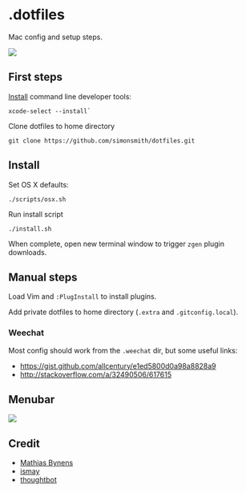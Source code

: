 # .dotfiles

Mac config and setup steps.

![](http://f.cl.ly/items/2E2b0v0b3G1H0r0j1l2B/Screen%20Shot%202015-12-20%20at%2023.06.52.png)

## First steps

[Install](http://osxdaily.com/2014/02/12/install-command-line-tools-mac-os-x/) command line developer tools:

```
xcode-select --install`
```

Clone dotfiles to home directory

```
git clone https://github.com/simonsmith/dotfiles.git
```

## Install

Set OS X defaults:

```
./scripts/osx.sh
```

Run install script

```
./install.sh
```

When complete, open new terminal window to trigger `zgen` plugin downloads.

## Manual steps

Load Vim and `:PlugInstall` to install plugins.

Add private dotfiles to home directory (`.extra` and `.gitconfig.local`).

### Weechat

Most config should work from the `.weechat` dir, but some useful links:

* https://gist.github.com/allcentury/e1ed5800d0a98a8828a9
* http://stackoverflow.com/a/32490506/617615

## Menubar

![](https://s3.amazonaws.com/f.cl.ly/items/2z1z052B3z2a2S391Q3b/Screen%20Shot%202015-12-18%20at%2020.02.34.png?v=6db497bc)

## Credit

* [Mathias Bynens](https://github.com/mathiasbynens/dotfiles/)
* [ismay](https://github.com/ismay/dotfiles)
* [thoughtbot](https://github.com/thoughtbot/laptop)
